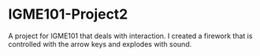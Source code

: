 # IGME101-Project2
A project for IGME101 that deals with interaction. I created a firework that is controlled with the arrow keys and explodes with sound.
